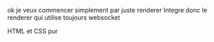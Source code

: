 
ok je veux commencer simplement par juste renderer
Integre donc le renderer qui utilise toujours websocket

HTML et CSS pur
